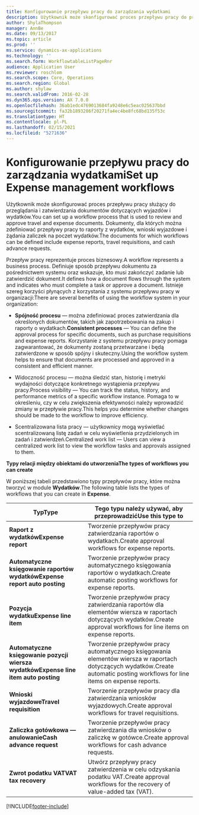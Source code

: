 ```yaml
---
title: Konfigurowanie przepływu pracy do zarządzania wydatkami
description: Użytkownik może skonfigurować proces przepływu pracy do przeglądania i zatwierdzania dokumentów dotyczących wyjazdów i wydatków.
author: ShylaThompson
manager: AnnBe
ms.date: 09/13/2017
ms.topic: article
ms.prod: ''
ms.service: dynamics-ax-applications
ms.technology: ''
ms.search.form: WorkflowtableListPageRnr
audience: Application User
ms.reviewer: roschlom
ms.search.scope: Core, Operations
ms.search.region: Global
ms.author: shylaw
ms.search.validFrom: 2016-02-28
ms.dyn365.ops.version: AX 7.0.0
ms.openlocfilehash: 36ab1edc4769013684fa9248e6c5eac025637bbd
ms.sourcegitcommit: fa32b1893286f20271fa4ec4be8fc68bd135f53c
ms.translationtype: HT
ms.contentlocale: pl-PL
ms.lasthandoff: 02/15/2021
ms.locfileid: "5271636"
---
```

# <a name="set-up-expense-management-workflows"></a><span data-ttu-id="45e0a-103">Konfigurowanie przepływu pracy do zarządzania wydatkami</span><span class="sxs-lookup"><span data-stu-id="45e0a-103">Set up Expense management workflows</span></span>

<span data-ttu-id="45e0a-104">Użytkownik może skonfigurować proces przepływu pracy służący do przeglądania i zatwierdzania dokumentów dotyczących wyjazdów i wydatków.</span><span class="sxs-lookup"><span data-stu-id="45e0a-104">You can set up a workflow process that is used to review and approve travel and expense documents.</span></span> <span data-ttu-id="45e0a-105">Dokumenty, dla których można zdefiniować przepływy pracy to raporty z wydatków, wnioski wyjazdowe i żądania zaliczek na poczet wydatków.</span><span class="sxs-lookup"><span data-stu-id="45e0a-105">The documents for which workflows can be defined include expense reports, travel requisitions, and cash advance requests.</span></span>

<span data-ttu-id="45e0a-106">Przepływ pracy reprezentuje proces biznesowy.</span><span class="sxs-lookup"><span data-stu-id="45e0a-106">A workflow represents a business process.</span></span> <span data-ttu-id="45e0a-107">Definiuje sposób przepływu dokumentu za pośrednictwem systemu oraz wskazuje, kto musi zakończyć zadanie lub zatwierdzić dokument.</span><span class="sxs-lookup"><span data-stu-id="45e0a-107">It defines how a document flows through the system and indicates who must complete a task or approve a document.</span></span> <span data-ttu-id="45e0a-108">Istnieje szereg korzyści płynących z korzystania z systemu przepływu pracy w organizacji:</span><span class="sxs-lookup"><span data-stu-id="45e0a-108">There are several benefits of using the workflow system in your organization:</span></span>

-   <span data-ttu-id="45e0a-109">**Spójność procesu** — można zdefiniować proces zatwierdzania dla określonych dokumentów, takich jak zapotrzebowania na zakup i raporty o wydatkach.</span><span class="sxs-lookup"><span data-stu-id="45e0a-109">**Consistent processes** — You can define the approval process for specific documents, such as purchase requisitions and expense reports.</span></span> <span data-ttu-id="45e0a-110">Korzystanie z systemu przepływu pracy pomaga zagwarantować, że dokumenty zostaną przetwarzane i będą zatwierdzone w sposób spójny i skuteczny.</span><span class="sxs-lookup"><span data-stu-id="45e0a-110">Using the workflow system helps to ensure that documents are processed and approved in a consistent and efficient manner.</span></span>

-   <span data-ttu-id="45e0a-111">Widoczność procesu — można śledzić stan, historię i metryki wydajności dotyczące konkretnego wystąpienia przepływu pracy.</span><span class="sxs-lookup"><span data-stu-id="45e0a-111">Process visibility — You can track the status, history, and performance metrics of a specific workflow instance.</span></span> <span data-ttu-id="45e0a-112">Pomaga to w określeniu, czy w celu zwiększenia efektywności należy wprowadzić zmiany w przepływie pracy.</span><span class="sxs-lookup"><span data-stu-id="45e0a-112">This helps you determine whether changes should be made to the workflow to improve efficiency.</span></span>

-   <span data-ttu-id="45e0a-113">Scentralizowana lista pracy — użytkownicy mogą wyświetlać scentralizowaną listę zadań w celu wyświetlenia przydzielonych im zadań i zatwierdzeń.</span><span class="sxs-lookup"><span data-stu-id="45e0a-113">Centralized work list — Users can view a centralized work list to view the workflow tasks and approvals assigned to them.</span></span> 

<span data-ttu-id="45e0a-114">**Typy relacji między obiektami do utworzenia**</span><span class="sxs-lookup"><span data-stu-id="45e0a-114">**The types of workflows you can create**</span></span>

<span data-ttu-id="45e0a-115">W poniższej tabeli przedstawiono typy przepływów pracy, które można tworzyć w module **Wydatków**.</span><span class="sxs-lookup"><span data-stu-id="45e0a-115">The following table lists the types of workflows that you can create in **Expense**.</span></span>


|              <span data-ttu-id="45e0a-116"><strong>Typ</strong></span><span class="sxs-lookup"><span data-stu-id="45e0a-116"><strong>Type</strong></span></span>              |                   <span data-ttu-id="45e0a-117"><strong>Tego typu należy używać, aby przeprowadzić</strong></span><span class="sxs-lookup"><span data-stu-id="45e0a-117"><strong>Use this type to</strong></span></span>                   |
|-------------------------------------------------|-----------------------------------------------------------------------|
|         <span data-ttu-id="45e0a-118"><strong>Raport z wydatków</strong></span><span class="sxs-lookup"><span data-stu-id="45e0a-118"><strong>Expense report</strong></span></span>         |            <span data-ttu-id="45e0a-119">Tworzenie przepływów pracy zatwierdzania raportów o wydatkach.</span><span class="sxs-lookup"><span data-stu-id="45e0a-119">Create approval workflows for expense reports.</span></span>             |
|  <span data-ttu-id="45e0a-120"><strong>Automatyczne księgowanie raportów wydatków</strong></span><span class="sxs-lookup"><span data-stu-id="45e0a-120"><strong>Expense report auto posting</strong></span></span>   |        <span data-ttu-id="45e0a-121">Tworzenie przepływów pracy automatycznego księgowania raportów o wydatkach.</span><span class="sxs-lookup"><span data-stu-id="45e0a-121">Create automatic posting workflows for expense reports.</span></span>        |
|       <span data-ttu-id="45e0a-122"><strong>Pozycja wydatku</strong></span><span class="sxs-lookup"><span data-stu-id="45e0a-122"><strong>Expense line item</strong></span></span>        |     <span data-ttu-id="45e0a-123">Tworzenie przepływów pracy zatwierdzania raportów dla elementów wiersza w raportach dotyczących wydatków.</span><span class="sxs-lookup"><span data-stu-id="45e0a-123">Create approval workflows for line items on expense reports.</span></span>      |
| <span data-ttu-id="45e0a-124"><strong>Automatyczne księgowanie pozycji wiersza wydatków</strong></span><span class="sxs-lookup"><span data-stu-id="45e0a-124"><strong>Expense line item auto posting</strong></span></span> | <span data-ttu-id="45e0a-125">Tworzenie przepływów pracy automatycznego księgowania elementów wiersza w raportach dotyczących wydatków.</span><span class="sxs-lookup"><span data-stu-id="45e0a-125">Create automatic posting workflows for line items on expense reports.</span></span> |
|       <span data-ttu-id="45e0a-126"><strong>Wnioski wyjazdowe</strong></span><span class="sxs-lookup"><span data-stu-id="45e0a-126"><strong>Travel requisition</strong></span></span>       |          <span data-ttu-id="45e0a-127">Tworzenie przepływów pracy dla zatwierdzania wniosków wyjazdowych.</span><span class="sxs-lookup"><span data-stu-id="45e0a-127">Create approval workflows for travel requisitions.</span></span>           |
|      <span data-ttu-id="45e0a-128"><strong>Zaliczka gotówkowa — anulowanie</strong></span><span class="sxs-lookup"><span data-stu-id="45e0a-128"><strong>Cash advance request</strong></span></span>      |         <span data-ttu-id="45e0a-129">Tworzenie przepływów pracy zatwierdzania dla wniosków o zaliczkę w gotówce.</span><span class="sxs-lookup"><span data-stu-id="45e0a-129">Create approval workflows for cash advance requests.</span></span>          |
|        <span data-ttu-id="45e0a-130"><strong>Zwrot podatku VAT</strong></span><span class="sxs-lookup"><span data-stu-id="45e0a-130"><strong>VAT tax recovery</strong></span></span>        | <span data-ttu-id="45e0a-131">Utwórz przepływy pracy zatwierdzenia w celu odzyskania podatku VAT.</span><span class="sxs-lookup"><span data-stu-id="45e0a-131">Create approval workflows for the recovery of value-added tax (VAT).</span></span>  |



[!INCLUDE[footer-include](../includes/footer-banner.md)]